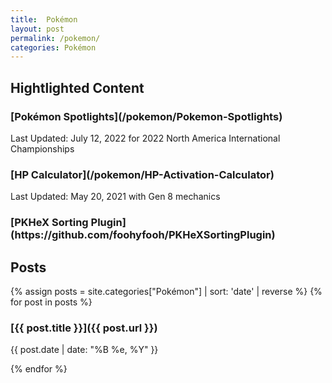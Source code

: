 ```yaml
---
title:  Pokémon
layout: post
permalink: /pokemon/
categories: Pokémon
---
```


## Hightlighted Content

<div class="item">
  <h3 markdown="1">[Pokémon Spotlights](/pokemon/Pokemon-Spotlights)</h3>
  <p>Last Updated: July 12, 2022 for 2022 North America International Championships</p>
</div>
<div class="item">
  <h3 markdown="1">[HP Calculator](/pokemon/HP-Activation-Calculator)</h3>
  <p>Last Updated: May 20, 2021 with Gen 8 mechanics</p>
</div>
<div class="item">
  <h3 markdown="1">[PKHeX Sorting Plugin](https://github.com/foohyfooh/PKHeXSortingPlugin)</h3>
</div>

## Posts

{% assign posts = site.categories["Pokémon"] | sort: 'date' | reverse %}
{% for post in posts %}
<div class="item">
  <h3  markdown="1">[{{ post.title }}]({{ post.url }})</h3>
  <p>{{ post.date | date: "%B %e, %Y" }}</p>
</div>
{% endfor %}
